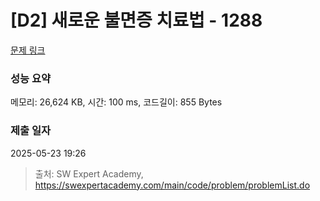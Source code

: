 # [D2] 새로운 불면증 치료법 - 1288 

[문제 링크](https://swexpertacademy.com/main/code/problem/problemDetail.do?contestProbId=AV18_yw6I9MCFAZN) 

### 성능 요약

메모리: 26,624 KB, 시간: 100 ms, 코드길이: 855 Bytes

### 제출 일자

2025-05-23 19:26



> 출처: SW Expert Academy, https://swexpertacademy.com/main/code/problem/problemList.do